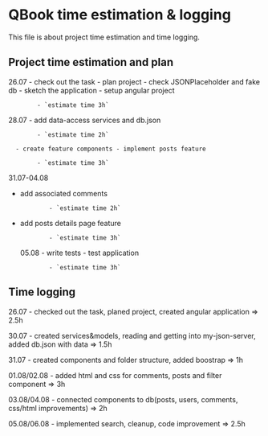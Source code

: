 # QBook time estimation & logging

This file is about project time estimation and time logging.

## Project time estimation and plan

26.07 - check out the task - plan project - check JSONPlaceholder and fake db - sketch the application - setup angular project

            - `estimate time 3h`

28.07 - add data-access services and db.json

            - `estimate time 2h`

      - create feature components - implement posts feature

            - `estimate time 3h`

31.07-04.08

- add associated comments

              - `estimate time 2h`

- add posts details page feature

              - `estimate time 3h`

  05.08 - write tests - test application

              - `estimate time 3h`

## Time logging

26.07 - checked out the task, planed project, created angular application => 2.5h

30.07 - created services&models, reading and getting into my-json-server, added db.json with data => 1.5h

31.07 - created components and folder structure, added boostrap => 1h

01.08/02.08 - added html and css for comments, posts and filter component => 3h

03.08/04.08 - connected components to db(posts, users, comments, css/html improvements) => 2h

05.08/06.08 - implemented search, cleanup, code improvement => 2.5h
